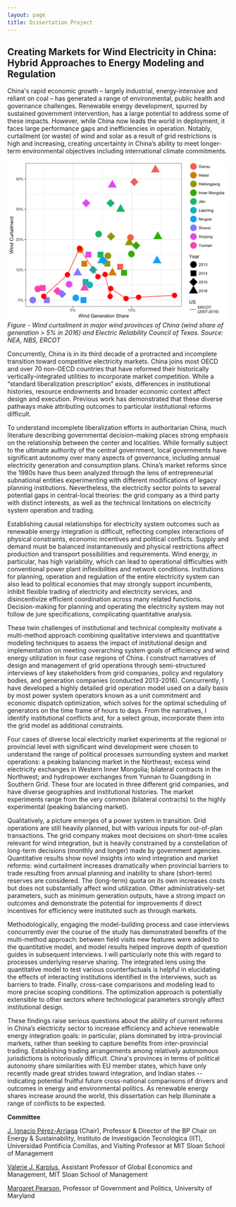```yaml
---
layout: page
title: Dissertation Project
---
```


## Creating Markets for Wind Electricity in China: Hybrid Approaches to Energy Modeling and Regulation ##

China's rapid economic growth – largely industrial, energy-intensive and reliant on coal – has generated a range of environmental, public health and governance challenges. Renewable energy development, spurred by sustained government intervention, has a large potential to address some of these impacts. However, while China now leads the world in deployment, it faces large performance gaps and inefficiencies in operation. Notably, curtailment (or waste) of wind and solar as a result of grid restrictions is high and increasing, creating uncertainty in China’s ability to meet longer-term environmental objectives including international climate commitments.

![Curtailment in China, Texas](img/curt-2013-2016-windshare-ercot-rev.png) _Figure - Wind curtailment in major wind provinces of China (wind share of generation > 5% in 2016) and Electric Reliability Council of Texas. Source: NEA, NBS, ERCOT_

Concurrently, China is in its third decade of a protracted and incomplete transition toward competitive electricity markets. China joins most OECD and over 70 non-OECD countries that have reformed their historically vertically-integrated utilities to incorporate market competition. While a “standard liberalization prescription” exists, differences in institutional histories, resource endowments and broader economic context affect design and execution. Previous work has demonstrated that these diverse pathways make attributing outcomes to particular institutional reforms difficult.

To understand incomplete liberalization efforts in authoritarian China, much literature describing governmental decision-making places strong emphasis on the relationship between the center and localities. While formally subject to the ultimate authority of the central government, local governments have significant autonomy over many aspects of governance, including annual electricity generation and consumption plans. China’s market reforms since the 1980s have thus been analyzed through the lens of entrepreneurial subnational entities experimenting with different modifications of legacy planning institutions. Nevertheless, the electricity sector points to several potential gaps in central-local theories: the grid company as a third party with distinct interests, as well as the technical limitations on electricity system operation and trading.

Establishing causal relationships for electricity system outcomes such as renewable energy integration is difficult, reflecting complex interactions of physical constraints, economic incentives and political conflicts. Supply and demand must be balanced instantaneously and physical restrictions affect production and transport possibilities and requirements. Wind energy, in particular, has high variability, which can lead to operational difficulties with conventional power plant inflexibilities and network conditions. Institutions for planning, operation and regulation of the entire electricity system can also lead to political economies that may strongly support incumbents, inhibit flexible trading of electricity and electricity services, and disincentivize efficient coordination across many related functions. Decision-making for planning and operating the electricity system may not follow de jure specifications, complicating quantitative analysis.

These twin challenges of institutional and technical complexity motivate a multi-method approach combining qualitative interviews and quantitative modeling techniques to assess the impact of institutional design and implementation on meeting overarching system goals of efficiency and wind energy utilization in four case regions of China. I construct narratives of design and management of grid operations through semi-structured interviews of key stakeholders from grid companies, policy and regulatory bodies, and generation companies (conducted 2013-2016). Concurrently, I have developed a highly detailed grid operation model used on a daily basis by most power system operators known as a unit commitment and economic dispatch optimization, which solves for the optimal scheduling of generators on the time frame of hours to days. From the narratives, I identify institutional conflicts and, for a select group, incorporate them into the grid model as additional constraints.

Four cases of diverse local electricity market experiments at the regional or provincial level with significant wind development were chosen to understand the range of political processes surrounding system and market operations: a peaking balancing market in the Northeast; excess wind electricity exchanges in Western Inner Mongolia; bilateral contracts in the Northwest; and hydropower exchanges from Yunnan to Guangdong in Southern Grid. These four are located in three different grid companies, and have diverse geographies and institutional histories. The market experiments range from the very common (bilateral contracts) to the highly experimental (peaking balancing market).

Qualitatively, a picture emerges of a power system in transition. Grid operations are still heavily planned, but with various inputs for out-of-plan transactions. The grid company makes most decisions on short-time scales relevant for wind integration, but is heavily constrained by a constellation of long-term decisions (monthly and longer) made by government agencies. Quantitative results show novel insights into wind integration and market reforms: wind curtailment increases dramatically when provincial barriers to trade resulting from annual planning and inability to share (short-term) reserves are considered. The (long-term) quota on its own increases costs but does not substantially affect wind utilization. Other administratively-set parameters, such as minimum generation outputs, have a strong impact on outcomes and demonstrate the potential for improvements if direct incentives for efficiency were instituted such as through markets.

Methodologically, engaging the model-building process and case interviews concurrently over the course of the study has demonstrated benefits of the multi-method approach: between field visits new features were added to the quantitative model, and model results helped improve depth of question guides in subsequent interviews. I will particularly note this with regard to processes underlying reserve sharing. The integrated lens using the quantitative model to test various counterfactuals is helpful in elucidating the effects of interacting institutions identified in the interviews, such as barriers to trade. Finally, cross-case comparisons and modeling lead to more precise scoping conditions. The optimization approach is potentially extensible to other sectors where technological parameters strongly affect institutional design.

These findings raise serious questions about the ability of current reforms in China’s electricity sector to increase efficiency and achieve renewable energy integration goals: in particular, plans dominated by intra-provincial markets, rather than seeking to capture benefits from inter-provincial trading. Establishing trading arrangements among relatively autonomous jurisdictions is notoriously difficult. China's provinces in terms of political autonomy share similarities with EU member states, which have only recently made great strides toward integration, and Indian states -- indicating potential fruitful future cross-national comparisons of drivers and outcomes in energy and environmental politics. As renewable energy shares increase around the world, this dissertation can help illuminate a range of conflicts to be expected.

**Committee**

[J. Ignacio Pérez-Arriaga](http://www.iit.upcomillas.es/people/ignacio) (Chair), Professor & Director of the BP Chair on Energy & Sustainability, Instituto de Investigación Tecnológica (IIT), Universidad Pontificia Comillas, and Visiting Professor at MIT Sloan School of Management

[Valerie J. Karplus](http://mitsloan.mit.edu/faculty-and-research/faculty-directory/detail/?id=29608), Assistant Professor of Global Economics and Management, MIT Sloan School of Management

[Margaret Pearson](https://gvpt.umd.edu/facultyprofile/Pearson/Margaret), Professor of Government and Politics, University of Maryland
